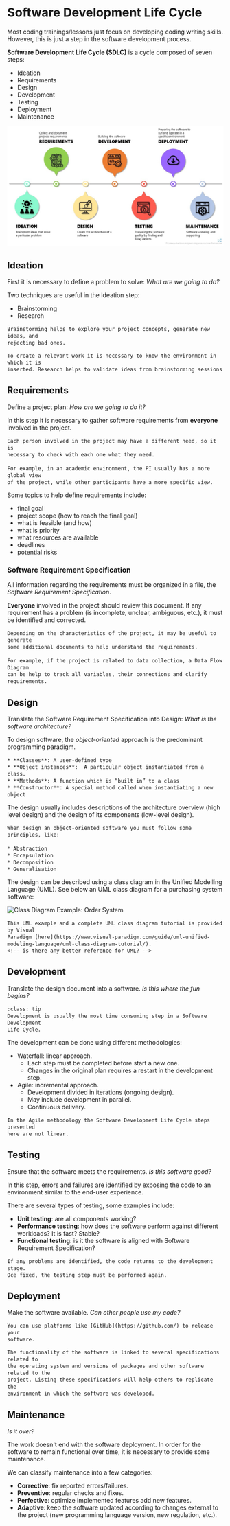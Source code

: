 # Software Development Life Cycle

Most coding trainings/lessons just focus on developing coding writing skills.
However, this is just a step in the software development process.

**Software Development Life Cycle (SDLC)** is a cycle composed of seven steps:

* Ideation
* Requirements
* Design
* Development
* Testing
* Deployment
* Maintenance

![Project Lifecycle chart](../assets/img/software-lifecicle.jpg)

## Ideation

First it is necessary to define a problem to solve: *What are we going to do?*

Two techniques are useful in the Ideation step:

* Brainstorming
* Research

```{admonition} Brainstorming
Brainstorming helps to explore your project concepts, generate new ideas, and 
rejecting bad ones.
```

```{admonition} Research
To create a relevant work it is necessary to know the environment in which it is
inserted. Research helps to validate ideas from brainstorming sessions
```

## Requirements

Define a project plan: *How are we going to do it?*

In this step it is necessary to gather software requirements from **everyone**
involved in the project.

```{warning}
Each person involved in the project may have a different need, so it is
necessary to check with each one what they need. 

For example, in an academic environment, the PI usually has a more global view
of the project, while other participants have a more specific view.
```

Some topics to help define requirements include:

* final goal
* project scope (how to reach the final goal)
* what is feasible (and how)
* what is priority
* what resources are available
* deadlines
* potential risks

### Software Requirement Specification

All information regarding the requirements must be organized in a file, the
*Software Requirement Specification*.

**Everyone** involved in the project should review this document.
If any requirement has a problem (is incomplete, unclear, ambiguous, etc.), it
must be identified and corrected.

```{tip}
Depending on the characteristics of the project, it may be useful to generate
some additional documents to help understand the requirements.

For example, if the project is related to data collection, a Data Flow Diagram
can be help to track all variables, their connections and clarify requirements.
```

## Design

Translate the Software Requirement Specification into Design: *What is the
software architecture?*

To design software, the *object-oriented* approach is the predominant
programming paradigm.

```{admonition} Object-oriented components
* **Classes**: A user-defined type
* **Object instances**:  A particular object instantiated from a class.
* **Methods**: A function which is “built in” to a class
* **Constructor**: A special method called when instantiating a new object
```

The design usually includes descriptions of the architecture overview (high
level design) and the design of its components (low-level design).

```{tip}
When design an object-oriented software you must follow some principles, like:

* Abstraction
* Encapsulation
* Decomposition
* Generalisation
```

The design can be described using a class diagram in the Unified Modelling
Language (UML). See below an UML class diagram for a purchasing system software:

![Class Diagram Example: Order System](https://cdn-images.visual-paradigm.com/guide/uml/uml-class-diagram-tutorial/17-class-diagram-example-order-system.png)

```{seealso}
This UML example and a complete UML class diagram tutorial is provided by Visual
Paradigm [here](https://www.visual-paradigm.com/guide/uml-unified-modeling-language/uml-class-diagram-tutorial/).
<!-- is there any better reference for UML? -->
```

## Development

Translate the design document into a software. *Is this where the fun begins?*

```{admonition} Take your time!
:class: tip
Development is usually the most time consuming step in a Software Development
Life Cycle.
```

The development can be done using different methodologies:

* Waterfall: linear approach.
  * Each step must be completed before start a new one.
  * Changes in the original plan requires a restart in the development step.
* Agile: incremental approach.
  * Development divided in iterations (ongoing design).
  * May include development in parallel.
  * Continuous delivery.

```{note}
In the Agile methodology the Software Development Life Cycle steps presented 
here are not linear.
```

## Testing

Ensure that the software meets the requirements. *Is this software good?*

In this step, errors and failures are identified by exposing the code to an
environment similar to the end-user experience.

There are several types of testing, some examples include:

* **Unit testing**: are all components working?
* **Performance testing**: how does the software perform against different
workloads? It is fast? Stable?
* **Functional testing**: is it the software is aligned with Software
Requirement Specification?

```{note}
If any problems are identified, the code returns to the development stage.
Oce fixed, the testing step must be performed again.
```

## Deployment

Make the software available. *Can other people use my code?*

```{tip}
You can use platforms like [GitHub](https://github.com/) to release your
software.
```

```{warning}
The functionality of the software is linked to several specifications related to
the operating system and versions of packages and other software related to the
project. Listing these specifications will help others to replicate the
environment in which the software was developed.
```

## Maintenance

*Is it over?*

The work doesn't end with the software deployment. In order for the software to
remain functional over time, it is necessary to provide some maintenance.

We can classify maintenance into a few categories:

* **Corrective**: fix reported errors/failures.
* **Preventive**: regular checks and fixes.
* **Perfective**: optimize implemented features add new features.
* **Adaptive**: keep the software updated according to changes external to the
project (new programming language version, new regulation, etc.).
